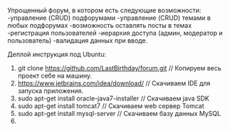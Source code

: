 Упрощенный форум, в котором есть следующие возможности:
    -управление (CRUD) подфорумами
    -управление (CRUD) темами в любых подфорумах
    -возможность оставлять посты в темах
    -регистрация пользователей
    -иерархия доступа (админ, модератор и пользователь)
    -валидация данных при вводе.
    
Деплой инструкция под Ubuntu:
1. git clone https://github.com/LastBirthday/forum.git      // Копируем весь проект себе на машину.
2. https://www.jetbrains.com/idea/download/                 // Скачиваем IDE для запуска приложения.
3. sudo apt-get install oracle-java7-installer              // Скачиваем java SDK
4. sudo apt-get install tomcat7                             // Скачиваем web сервер Tomcat
5. sudo apt-get install mysql-server                        // Скачиваем базу данных MySQL
6. 
